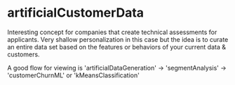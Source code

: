 # artificialCustomerData
Interesting concept for companies that create technical assessments for applicants. Very shallow personalization in this case but the idea is to curate an entire data set based on the features or behaviors of your current data &amp; customers.

A good flow for viewing is 'artificialDataGeneration' -> 'segmentAnalysis' -> 'customerChurnML' or 'kMeansClassification'
